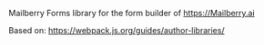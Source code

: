 Mailberry Forms library for the form builder of https://Mailberry.ai 

Based on: https://webpack.js.org/guides/author-libraries/

